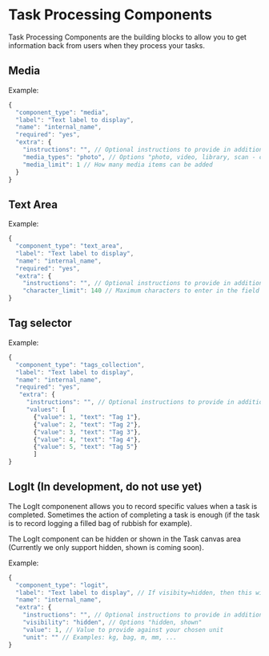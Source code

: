 # Task Processing Components

Task Processing Components are the building blocks to allow you to get information back from users when they process your tasks.

## Media

Example:
```javascript
{
  "component_type": "media",
  "label": "Text label to display",
  "name": "internal_name",
  "required": "yes",
  "extra": {
    "instructions": "", // Optional instructions to provide in addition to the label
    "media_types": "photo", // Options "photo, video, library, scan - can list multiple such as "photo, video" if you will allow both the mobile camera to capture both photos and videos. Library means user can add media from their local library. Scan lets us set a scan icon in the widget.
    "media_limit": 1 // How many media items can be added
  }
}
```

## Text Area

Example:
```javascript
{
  "component_type": "text_area",
  "label": "Text label to display",
  "name": "internal_name",
  "required": "yes",
  "extra": {
    "instructions": "", // Optional instructions to provide in addition to the label
    "character_limit": 140 // Maximum characters to enter in the field
}
```

## Tag selector

Example:
```javascript
{
  "component_type": "tags_collection",
  "label": "Text label to display",
  "name": "internal_name",
  "required": "yes",
   "extra": {
     "instructions": "", // Optional instructions to provide in addition to the label
     "values": [
       {"value": 1, "text": "Tag 1"},
       {"value": 2, "text": "Tag 2"},
       {"value": 3, "text": "Tag 3"},
       {"value": 4, "text": "Tag 4"},
       {"value": 5, "text": "Tag 5"}
       ]
}
```

## LogIt (In development, do not use yet)

The LogIt componenent allows you to record specific values when a task is completed. Sometimes the action of completing a task is enough (if the task is to record logging a filled bag of rubbish for example).

The LogIt component can be hidden or shown in the Task canvas area (Currently we only support hidden, shown is coming soon).

Example:
```javascript
{
  "component_type": "logit",
  "label": "Text label to display", // If visibity=hidden, then this will not display
  "name": "internal_name",
  "extra": {
    "instructions": "", // Optional instructions to provide in addition to the label - if visibity=hidden, then this will not display
    "visibility": "hidden", // Options "hidden, shown"
    "value": 1, // Value to provide against your chosen unit
    "unit": "" // Examples: kg, bag, m, mm, ...
}
```

